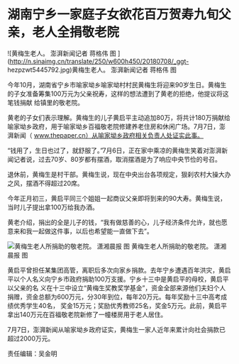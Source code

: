 # 湖南宁乡一家庭子女欲花百万贺寿九旬父亲，老人全捐敬老院

![黄梅生老人。 澎湃新闻记者 蒋格伟
图 ](http://n.sinaimg.cn/translate/250/w600h450/20180708/_ggt-
hezpzwt5445792.jpg)黄梅生老人。 澎湃新闻记者 蒋格伟 图

今年10月，湖南省宁乡市喻家坳乡喻家坳村村民黄梅生将迎来90岁生日。黄梅生的子女准备筹集100万元为父亲祝寿，这样的想法遭到了黄老的拒绝，他提议将这笔钱捐献
给镇里的敬老院。

黄老的子女们表示理解。黄梅生的儿子黄启平主动追加80万，将共计180万捐献给喻家坳乡政府，用于喻家坳乡百福敬老院修建养老住房和休闲广场。7月7日，澎湃新闻（
www.thepaper.cn）从喻家坳乡政府相关负责人处证实此事。

“钱用了，生日也过了，就舒服了。”7月6日，正在家中乘凉的黄梅生笑着对澎湃新闻记者说，过去70岁、80岁都有摆酒，取消摆酒是为了响应中央节俭的号召。

退休前，黄梅生是村干部。黄梅生说，现在中央出台各项规定，狠刹农村大操大办之风，摆酒不得超过20席。

今年正月初三，黄启平同三个姐姐一起商议父亲即将到来的90大寿。黄梅生说，当时儿子提出拿100万给我办酒。

黄老介绍，捐出的全是儿子的钱，“我有做慈善的心，儿子经济条件允许，就也愿意来和我一起做这件事，以后也希望能一直做下去”。

![黄梅生老人所捐助的敬老院。 潇湘晨报 图 ](http://n.sinaimg.cn/translate/141/w550h391/20180703/Y10K-hevauxi8342235.jpg)黄梅生老人所捐助的敬老院。 潇湘晨报 图

黄启平曾担任某集团高管，离职后多次向家乡捐款。去年宁乡遭遇百年洪灾，黄启平以个人名义向宁乡市政府捐助100万支援。宁乡十三中是黄启平的母校，黄启平以父亲的名
义在十三中设立“黄梅生奖教奖学基金”，资金全部来源他们夫妇个人捐赠，资金总额为600万元，分30年到位，每年20万元。每年奖励十三中高考成绩优秀学生40名，
奖金15万元；奖励优秀教师25名，奖金5万元。此前，黄启平拿出140万元在百福敬老院新修了一幢楼房用于老人居住。

7月7日，澎湃新闻从喻家坳乡政府证实，黄梅生一家人近年来累计向社会捐款已超过2000万元。

责任编辑：吴金明

